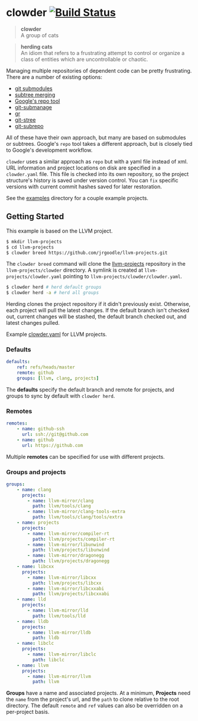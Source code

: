 # clowder [![Build Status](https://travis-ci.org/JrGoodle/clowder.svg)](https://travis-ci.org/JrGoodle/clowder)

> **clowder**  
> A group of cats

> **herding cats**  
> An idiom that refers to a frustrating attempt to control or organize a class of entities which are uncontrollable or chaotic.

Managing multiple repositories of dependent code can be pretty frustrating. There are a number of existing options:

- [git submodules](https://git-scm.com/book/en/v2/Git-Tools-Submodules)
- [subtree merging](https://git-scm.com/book/en/v1/Git-Tools-Subtree-Merging)
- [Google's repo tool](https://code.google.com/p/git-repo/)
- [git-submanage](https://github.com/idbrii/git-submanage)
- [gr](https://github.com/mixu/gr)
- [git-stree](https://github.com/tdd/git-stree)
- [git-subrepo](https://github.com/ingydotnet/git-subrepo)

All of these have their own approach, but many are based on submodules or subtrees.
Google's `repo` tool takes a different approach, but is closely tied to Google's development workflow.

`clowder` uses a similar approach as `repo` but with a yaml file instead of xml.
URL information and project locations on disk are specified in a `clowder.yaml` file.
This file is checked into its own repository, so the project structure's history is saved under version control.
You can `fix` specific versions with current commit hashes saved for later restoration.

See the [examples](https://github.com/JrGoodle/clowder/tree/master/examples) directory for a couple example projects.

## Getting Started

This example is based on the LLVM project.

```bash
$ mkdir llvm-projects
$ cd llvm-projects
$ clowder breed https://github.com/jrgoodle/llvm-projects.git
```

The `clowder breed` command will clone the [llvm-projects](https://github.com/jrgoodle/llvm-projects.git) repository in the `llvm-projects/clowder` directory. A symlink is created at `llvm-projects/clowder.yaml` pointing to `llvm-projects/clowder/clowder.yaml`.

```bash
$ clowder herd # herd default groups
$ clowder herd -a # herd all groups
```

Herding clones the project repository if it didn't previously exist.
Otherwise, each project will pull the latest changes.
If the default branch isn't checked out, current changes will be stashed, the default branch checked out, and latest changes pulled.

Example [clowder.yaml](https://github.com/JrGoodle/llvm-projects/blob/master/clowder.yaml) for LLVM projects.

### Defaults

```yaml
defaults:
    ref: refs/heads/master
    remote: github
    groups: [llvm, clang, projects]
```

The **defaults** specify the default branch and remote for projects, and groups to sync by default with `clowder herd`.

### Remotes

```yaml
remotes:
    - name: github-ssh
      url: ssh://git@github.com
    - name: github
      url: https://github.com
```

Multiple **remotes** can be specified for use with different projects.

### Groups and projects

```yaml
groups:
    - name: clang
      projects:
        - name: llvm-mirror/clang
          path: llvm/tools/clang
        - name: llvm-mirror/clang-tools-extra
          path: llvm/tools/clang/tools/extra
    - name: projects
      projects:
        - name: llvm-mirror/compiler-rt
          path: llvm/projects/compiler-rt
        - name: llvm-mirror/libunwind
          path: llvm/projects/libunwind
        - name: llvm-mirror/dragonegg
          path: llvm/projects/dragonegg
    - name: libcxx
      projects:
        - name: llvm-mirror/libcxx
          path: llvm/projects/libcxx
        - name: llvm-mirror/libcxxabi
          path: llvm/projects/libcxxabi
    - name: lld
      projects:
        - name: llvm-mirror/lld
          path: llvm/tools/lld
    - name: lldb
      projects:
        - name: llvm-mirror/lldb
          path: lldb
    - name: libclc
      projects:
        - name: llvm-mirror/libclc
          path: libclc
    - name: llvm
      projects:
        - name: llvm-mirror/llvm
          path: llvm
```

**Groups** have a name and associated projects.
At a minimum, **Projects** need the `name` from the project's url, and the `path` to clone relative to the root directory.
The default `remote` and `ref` values can also be overridden on a per-project basis.
